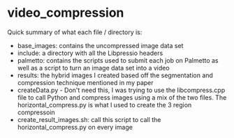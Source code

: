 # video_compression
Quick summary of what each file / directory is:

- base_images: contains the uncompressed image data set
- include: a directory with all the Libpressio headers
- palmetto: contains the scripts used to submit each job on Palmetto as well as a script to turn an image data set into a video
- results: the hybrid images I created based off the segmentation and compression technique mentioned in my paper
- createData.py - Don't need this, I was trying to use the libcompress.cpp file to call Python and compress images using a mix of the two files. The horizontal_compress.py is what I used to create the 3 region compressoin
- create_result_images.sh: call this script to call the horizontal_compress.py on every image
